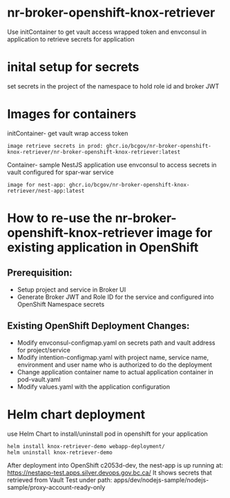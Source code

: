 # nr-broker-openshift-knox-retriever
Use initContainer to get vault access wrapped token and envconsul in application to retrieve secrets for application

# inital setup for secrets
set secrets in the project of the namespace to hold role id and broker JWT

# Images for containers
initContainer- get vault wrap access token
```
image retrieve secrets in prod: ghcr.io/bcgov/nr-broker-openshift-knox-retriever/nr-broker-openshift-knox-retriever:latest

```
Container- sample NestJS application use envconsul to access secrets in vault configured for spar-war service
```
image for nest-app: ghcr.io/bcgov/nr-broker-openshift-knox-retriever/nest-app:latest
```
# How to re-use the nr-broker-openshift-knox-retriever image for existing application in OpenShift

## Prerequisition:
- Setup project and service in Broker UI
- Generate Broker JWT and Role ID for the service and configured into OpenShift Namespace secrets

## Existing OpenShift Deployment Changes:
- Modify envconsul-configmap.yaml on secrets path and vault address for project/service
- Modify intention-configmap.yaml with project name, service name, environment and user name who is authorized to do the deployment
- Change application container name to actual application container in pod-vault.yaml
- Modify values.yaml with the application configuration

# Helm chart deployment
use Helm Chart to install/uninstall pod in openshift for your application
```
helm install knox-retriever-demo webapp-deployment/
helm uninstall knox-retriever-demo
```

After deployment into OpenShift c2053d-dev, the nest-app is up running at: https://nestapp-test.apps.silver.devops.gov.bc.ca/
It shows secrets that retrieved from Vault Test under path: apps/dev/nodejs-sample/nodejs-sample/proxy-account-ready-only